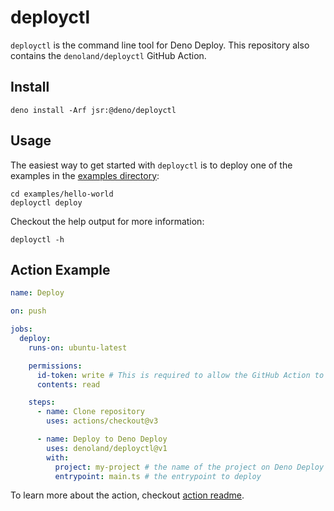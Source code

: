 # deployctl

`deployctl` is the command line tool for Deno Deploy. This repository also
contains the `denoland/deployctl` GitHub Action.

## Install

```shell
deno install -Arf jsr:@deno/deployctl
```

## Usage

The easiest way to get started with `deployctl` is to deploy one of the
examples in the [examples directory](./examples): 

```shell
cd examples/hello-world
deployctl deploy
```

Checkout the help output for more information:

```shell
deployctl -h
```

## Action Example

```yml
name: Deploy

on: push

jobs:
  deploy:
    runs-on: ubuntu-latest

    permissions:
      id-token: write # This is required to allow the GitHub Action to authenticate with Deno Deploy.
      contents: read

    steps:
      - name: Clone repository
        uses: actions/checkout@v3

      - name: Deploy to Deno Deploy
        uses: denoland/deployctl@v1
        with:
          project: my-project # the name of the project on Deno Deploy
          entrypoint: main.ts # the entrypoint to deploy
```

To learn more about the action, checkout [action readme](./action/README.md).
